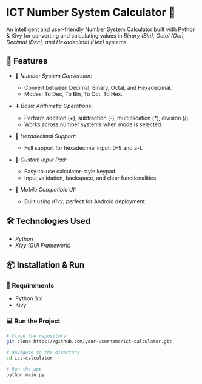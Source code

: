 # ICT Number System Calculator 🔢

An intelligent and user-friendly Number System Calculator built with Python & Kivy for converting and calculating values in *Binary (Bin), Octal (Oct), Decimal (Dec), and Hexadecimal (Hex)* systems.

## 🚀 Features

- 🔄 *Number System Conversion:*
  - Convert between Decimal, Binary, Octal, and Hexadecimal.
  - Modes: To Dec, To Bin, To Oct, To Hex.

- ➕ *Basic Arithmetic Operations:*
  - Perform addition (+), subtraction (-), multiplication (*), division (/).
  - Works across number systems when mode is selected.

- 🔢 *Hexadecimal Support:*
  - Full support for hexadecimal input: 0-9 and a-f.

- 🧮 *Custom Input Pad:*
  - Easy-to-use calculator-style keypad.
  - Input validation, backspace, and clear functionalities.

- 📱 *Mobile Compatible UI:*
  - Built using *Kivy*, perfect for Android deployment.

## 🛠 Technologies Used

- *Python*
- *Kivy (GUI Framework)*

## 📦 Installation & Run

### 🔧 Requirements

- Python 3.x
- Kivy

### 💻 Run the Project

```bash
# Clone the repository
git clone https://github.com/your-username/ict-calculator.git

# Navigate to the directory
cd ict-calculator

# Run the app
python main.py

